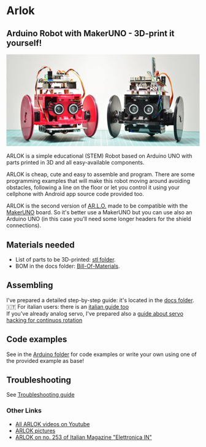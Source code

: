 # Arlok
## Arduino Robot with MakerUNO - 3D-print it yourself!
![Arlok Front View](./media/arlokka_and_arlok.jpg)

ARLOK is a simple educational (STEM) Robot based on Arduino UNO with parts printed in 3D and all easy-available components.   
  
ARLOK is cheap, cute and easy to assemble and program. There are some programming examples that will make this robot moving around avoiding obstacles, following a line on the floor or let you control it using your cellphone with Android app source code provided too.  
  
ARLOK is the second version of [AR.L.O.](https://github.com/Cyb3rn0id/AR.L.O.) made to be compatible with the [MakerUNO](https://makeruno.com.my/) board. So it's better use a MakerUNO but you can use also an Arduino UNO (in this case you'll need some longer headers for the shield connections).  

## Materials needed
- List of parts to be 3D-printed: [stl folder](./stl).  
- BOM in the docs folder: [Bill-Of-Materials](./docs/BOM.md).  

## Assembling
I've prepared a detailed step-by-step guide: it's located in the [docs folder](./docs/assembly.md).  
🇮🇹 For italian users: there is an [italian guide too](./docs/assembly_ita.md)  
If you've already analog servo, I've prepared also a [guide about servo hacking for continuos rotation](./docs/servo_mod.md)

## Code examples
See in the [Arduino folder](./arduino) for code examples or write your own using one of the provided example as base!

## Troubleshooting
See [Troubleshooting guide](./docs/troubleshooting.md)  

### Other Links
- [All ARLOK videos on Youtube](https://tinyurl.com/arlokplaylist)
- [ARLOK pictures](https://tinyurl.com/arlokpictures)
- [ARLOK on no. 253 of Italian Magazine "Elettronica IN"](https://www.elettronicain.it/prodotto/n-253-aprile-2021/?tracking=5f004a6ba8be7)
